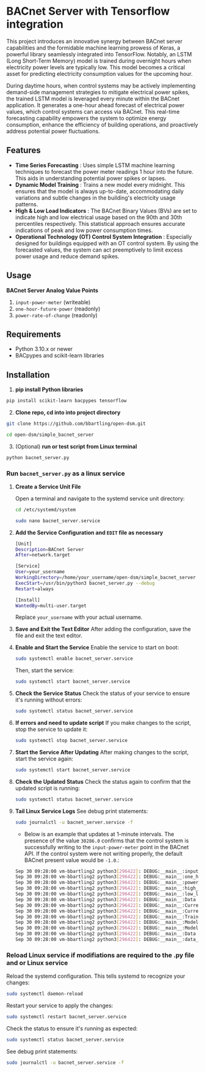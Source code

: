 # BACnet Server with Tensorflow integration

This project introduces an innovative synergy between BACnet server capabilities and the formidable machine learning prowess of Keras, a powerful library seamlessly integrated into TensorFlow. Notably, an LSTM (Long Short-Term Memory) model is trained during overnight hours when electricity power levels are typically low. 
This model becomes a critical asset for predicting electricity consumption values for the upcoming hour.

During daytime hours, when control systems may be actively implementing demand-side management strategies to mitigate electrical power spikes, the trained LSTM model is leveraged every minute within the BACnet application. 
It generates a one-hour ahead forecast of electrical power values, which control systems can access via BACnet. This real-time forecasting capability empowers the system to optimize energy consumption, enhance the efficiency of building operations, and proactively address potential power fluctuations.

## Features
* **Time Series Forecasting** : Uses simple LSTM machine learning techniques to forecast the power meter readings 1 hour into the future. This aids in understanding potential power spikes or lapses.
* **Dynamic Model Training** : Trains a new model every midnight. This ensures that the model is always up-to-date, accommodating daily variations and subtle changes in the building's electricity usage patterns.
* **High & Low Load Indicators** : The BACnet Binary Values (BVs) are set to indicate high and low electrical usage based on the 90th and 30th percentiles respectively. This statistical approach ensures accurate indications of peak and low power consumption times.
* **Operational Technology (OT) Control System Integration** : Especially designed for buildings equipped with an OT control system. By using the forecasted values, the system can act preemptively to limit excess power usage and reduce demand spikes.

## Usage
**BACnet Server Analog Value Points**
1. `input-power-meter` (writeable)
2. `one-hour-future-power` (readonly)
3. `power-rate-of-change` (readonly)

## Requirements
- Python 3.10.x or newer
- BACpypes and scikit-learn libraries

## Installation
1. **pip install Python libraries**

```bash
pip install scikit-learn bacpypes tensorflow
```

2. **Clone repo, cd into into project directory**
```bash
git clone https://github.com/bbartling/open-dsm.git
```
```bash
cd open-dsm/simple_bacnet_server
```

3. (Optional) **run or test script from Linux terminal**
```bash
python bacnet_server.py
```


### Run `bacnet_server.py` as a linux service

1. **Create a Service Unit File**

   Open a terminal and navigate to the systemd service unit directory:

   ```bash
   cd /etc/systemd/system

   sudo nano bacnet_server.service
   ```

2. **Add the Service Configuration and `EDIT` file as necessary**

   ```bash
   [Unit]
   Description=BACnet Server
   After=network.target

   [Service]
   User=your_username
   WorkingDirectory=/home/your_username/open-dsm/simple_bacnet_server
   ExecStart=/usr/bin/python3 bacnet_server.py --debug
   Restart=always

   [Install]
   WantedBy=multi-user.target
   ```
   Replace `your_username` with your actual username.

2. **Save and Exit the Text Editor**
   After adding the configuration, save the file and exit the text editor.

3. **Enable and Start the Service**
   Enable the service to start on boot:
   ```bash
   sudo systemctl enable bacnet_server.service
   ```
   Then, start the service:
   ```bash
   sudo systemctl start bacnet_server.service
   ```
4. **Check the Service Status**
   Check the status of your service to ensure it's running without errors:
   ```bash
   sudo systemctl status bacnet_server.service
   ```
5. **If errors and need to update script**
   If you make changes to the script, stop the service to update it:
   ```bash
   sudo systemctl stop bacnet_server.service
   ```
6. **Start the Service After Updating**
   After making changes to the script, start the service again:
   ```bash
   sudo systemctl start bacnet_server.service
   ```
7. **Check the Updated Status**
   Check the status again to confirm that the updated script is running:
   ```bash
   sudo systemctl status bacnet_server.service
   ```

8. **Tail Linux Service Logs**
   See debug print statements:
   ```bash
   sudo journalctl -u bacnet_server.service -f
   ```

   * Below is an example that updates at 1-minute intervals. The presence of the value `30286.0` confirms that the control system is successfully writing to the `input-power-meter` point in the BACnet API. If the control system were not writing properly, the default BACnet present value would be `-1.0`.:

   ```bash
   Sep 30 09:28:00 vm-bbartling2 python3[296422]: DEBUG:__main__:input_power: 30286.0
   Sep 30 09:28:00 vm-bbartling2 python3[296422]: DEBUG:__main__:one_hr_future_pwr: -1.0
   Sep 30 09:28:00 vm-bbartling2 python3[296422]: DEBUG:__main__:power_rate_of_change: -1.0
   Sep 30 09:28:00 vm-bbartling2 python3[296422]: DEBUG:__main__:high_load_bv: inactive
   Sep 30 09:28:00 vm-bbartling2 python3[296422]: DEBUG:__main__:low_load_bv: inactive
   Sep 30 09:28:00 vm-bbartling2 python3[296422]: DEBUG:__main__:Data Cache Length: 3
   Sep 30 09:28:00 vm-bbartling2 python3[296422]: DEBUG:__main__:Current Hour: 9
   Sep 30 09:28:00 vm-bbartling2 python3[296422]: DEBUG:__main__:Current Minute: 28
   Sep 30 09:28:00 vm-bbartling2 python3[296422]: DEBUG:__main__:Training Started Today: False
   Sep 30 09:28:00 vm-bbartling2 python3[296422]: DEBUG:__main__:Model Availability: False
   Sep 30 09:28:00 vm-bbartling2 python3[296422]: DEBUG:__main__:Model training time: 0.00 minutes on None
   Sep 30 09:28:00 vm-bbartling2 python3[296422]: DEBUG:__main__:Data Cache last value: 30286.0
   Sep 30 09:28:00 vm-bbartling2 python3[296422]: DEBUG:__main__:data_cache_len < 65 - RETURN
   ```

### **Reload Linux service if modifiations are required to the .py file and or Linux service**
   Reload the systemd configuration. This tells systemd to recognize your changes:
   ```bash
   sudo systemctl daemon-reload
   ```

   Restart your service to apply the changes:
   ```bash
   sudo systemctl restart bacnet_server.service
   ```

   Check the status to ensure it's running as expected:
   ```bash
   sudo systemctl status bacnet_server.service
   ```

   See debug print statements:
   ```bash
   sudo journalctl -u bacnet_server.service -f
   ```